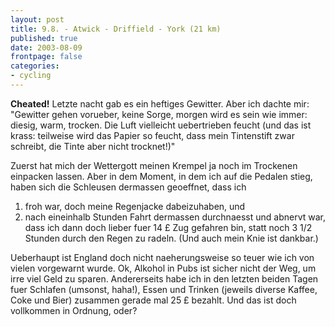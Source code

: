 ```yaml
---
layout: post
title: 9.8. - Atwick - Driffield - York (21 km)
published: true
date: 2003-08-09
frontpage: false 
categories: 
- cycling
---
```


<strong>Cheated!</strong> Letzte nacht gab es ein heftiges Gewitter. Aber ich dachte mir: "Gewitter gehen vorueber, keine Sorge, morgen wird es sein wie immer: diesig, warm, trocken. Die Luft vielleicht uebertrieben feucht (und das ist krass: teilweise wird das Papier so feucht, dass mein Tintenstift zwar schreibt, die Tinte aber nicht trocknet!)"

Zuerst hat mich der Wettergott meinen Krempel ja noch im Trockenen einpacken lassen. Aber in dem Moment, in dem ich auf die Pedalen stieg,  haben sich die Schleusen dermassen geoeffnet, dass ich

1. froh war, doch meine Regenjacke dabeizuhaben, und
2. nach eineinhalb Stunden Fahrt dermassen durchnaesst und abnervt war, dass ich dann doch lieber fuer 14 &pound; Zug gefahren bin, statt noch 3 1/2 Stunden durch den Regen zu radeln. (Und auch mein Knie ist dankbar.)

Ueberhaupt ist England doch nicht naeherungsweise so teuer wie ich von vielen vorgewarnt wurde. Ok, Alkohol in Pubs ist sicher nicht der Weg, um irre viel Geld zu sparen. Andererseits habe ich in den letzten beiden Tagen fuer Schlafen (umsonst, haha!), Essen und Trinken (jeweils diverse Kaffee, Coke und Bier) zusammen gerade mal 25 &pound; bezahlt.  Und das ist doch vollkommen in Ordnung, oder?
